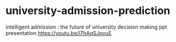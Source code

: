 # university-admission-prediction
intelligent admission : the future of university decision making
ppt presentation https://youtu.be/l7hAqSJpvuE
